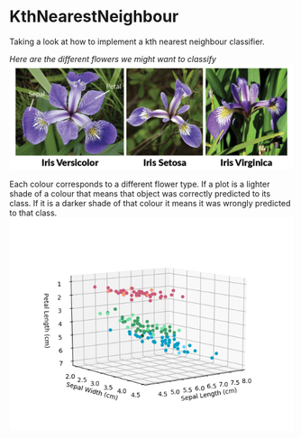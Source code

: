 # KthNearestNeighbour
Taking a look at how to implement a kth nearest neighbour classifier.

*Here are the different flowers we might want to classify*
![Alt text](Flowers.png "A variety of different flowers we may want to classify")

Each colour corresponds to a different flower type. If a plot is a lighter shade of a colour that means that object was correctly predicted to its class. If it is a darker shade of that colour it means it was wrongly predicted to that class.
![Alt text](Predictions.png "Plot of training set and predictions (lighter == correct prediction, darker== incorrect")




